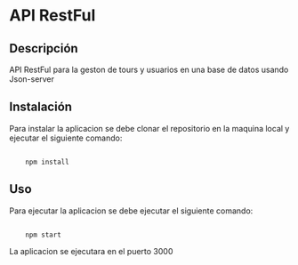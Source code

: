<h1>API RestFul</h1>

<h2>Descripción</h2>

<p>API RestFul para la geston de tours y usuarios en una base de datos usando Json-server</p>

<h2>Instalación</h2>

<p>Para instalar la aplicacion se debe clonar el repositorio en la maquina local y ejecutar el siguiente comando:</p>

<pre><code>
    npm install
</code></pre>

<h2>Uso</h2>

<p>Para ejecutar la aplicacion se debe ejecutar el siguiente comando:</p>

<pre><code>
    npm start
</code></pre>

<p>La aplicacion se ejecutara en el puerto 3000</p>

